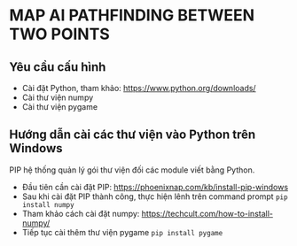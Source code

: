 # MAP AI PATHFINDING BETWEEN TWO POINTS

## Yêu cầu cấu hình
- Cài đặt Python, tham khảo: https://www.python.org/downloads/
- Cài thư viện numpy
- Cài thư viện pygame

## Hướng dẫn cài các thư viện vào Python trên Windows
PIP hệ thống quản lý gói thư viện đối các module viết bằng Python.
- Đầu tiên cần cài đặt PIP: https://phoenixnap.com/kb/install-pip-windows
- Sau khi cài đặt PIP thành công, thực hiện lênh trên command prompt
` pip install numpy `
- Tham khảo cách cài đặt numpy: https://techcult.com/how-to-install-numpy/
- Tiếp tục cài thêm thư viện pygame
` pip install pygame `
